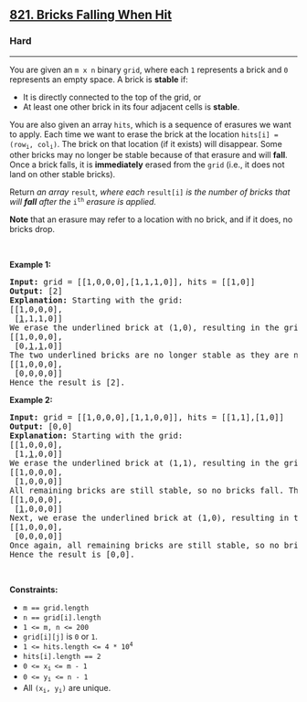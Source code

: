 <h2><a href="https://leetcode.com/problems/bricks-falling-when-hit">821. Bricks Falling When Hit</a></h2><h3>Hard</h3><hr><p>You are given an <code>m x n</code> binary <code>grid</code>, where each <code>1</code> represents a brick and <code>0</code> represents an empty space. A brick is <strong>stable</strong> if:</p>

<ul>
	<li>It is directly connected to the top of the grid, or</li>
	<li>At least one other brick in its four adjacent cells is <strong>stable</strong>.</li>
</ul>

<p>You are also given an array <code>hits</code>, which is a sequence of erasures we want to apply. Each time we want to erase the brick at the location <code>hits[i] = (row<sub>i</sub>, col<sub>i</sub>)</code>. The brick on that location&nbsp;(if it exists) will disappear. Some other bricks may no longer be stable because of that erasure and will <strong>fall</strong>. Once a brick falls, it is <strong>immediately</strong> erased from the <code>grid</code> (i.e., it does not land on other stable bricks).</p>

<p>Return <em>an array </em><code>result</code><em>, where each </em><code>result[i]</code><em> is the number of bricks that will <strong>fall</strong> after the </em><code>i<sup>th</sup></code><em> erasure is applied.</em></p>

<p><strong>Note</strong> that an erasure may refer to a location with no brick, and if it does, no bricks drop.</p>

<p>&nbsp;</p>
<p><strong class="example">Example 1:</strong></p>

<pre>
<strong>Input:</strong> grid = [[1,0,0,0],[1,1,1,0]], hits = [[1,0]]
<strong>Output:</strong> [2]
<strong>Explanation: </strong>Starting with the grid:
[[1,0,0,0],
 [<u>1</u>,1,1,0]]
We erase the underlined brick at (1,0), resulting in the grid:
[[1,0,0,0],
 [0,<u>1</u>,<u>1</u>,0]]
The two underlined bricks are no longer stable as they are no longer connected to the top nor adjacent to another stable brick, so they will fall. The resulting grid is:
[[1,0,0,0],
 [0,0,0,0]]
Hence the result is [2].
</pre>

<p><strong class="example">Example 2:</strong></p>

<pre>
<strong>Input:</strong> grid = [[1,0,0,0],[1,1,0,0]], hits = [[1,1],[1,0]]
<strong>Output:</strong> [0,0]
<strong>Explanation: </strong>Starting with the grid:
[[1,0,0,0],
 [1,<u>1</u>,0,0]]
We erase the underlined brick at (1,1), resulting in the grid:
[[1,0,0,0],
 [1,0,0,0]]
All remaining bricks are still stable, so no bricks fall. The grid remains the same:
[[1,0,0,0],
 [<u>1</u>,0,0,0]]
Next, we erase the underlined brick at (1,0), resulting in the grid:
[[1,0,0,0],
 [0,0,0,0]]
Once again, all remaining bricks are still stable, so no bricks fall.
Hence the result is [0,0].
</pre>

<p>&nbsp;</p>
<p><strong>Constraints:</strong></p>

<ul>
	<li><code>m == grid.length</code></li>
	<li><code>n == grid[i].length</code></li>
	<li><code>1 &lt;= m, n &lt;= 200</code></li>
	<li><code>grid[i][j]</code> is <code>0</code> or <code>1</code>.</li>
	<li><code>1 &lt;= hits.length &lt;= 4 * 10<sup>4</sup></code></li>
	<li><code>hits[i].length == 2</code></li>
	<li><code>0 &lt;= x<sub>i&nbsp;</sub>&lt;= m - 1</code></li>
	<li><code>0 &lt;=&nbsp;y<sub>i</sub> &lt;= n - 1</code></li>
	<li>All <code>(x<sub>i</sub>, y<sub>i</sub>)</code> are unique.</li>
</ul>
